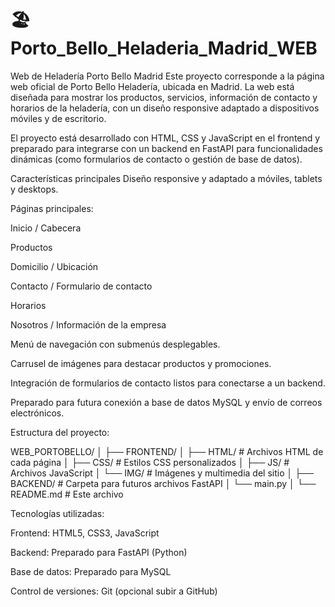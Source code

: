 # 🏖️ Porto_Bello_Heladeria_Madrid_WEB
Web de Heladería Porto Bello Madrid
Este proyecto corresponde a la página web oficial de Porto Bello Heladería, ubicada en Madrid. La web está diseñada para mostrar los productos, servicios, información de contacto y horarios de la heladería, con un diseño responsive adaptado a dispositivos móviles y de escritorio.

El proyecto está desarrollado con HTML, CSS y JavaScript en el frontend y preparado para integrarse con un backend en FastAPI para funcionalidades dinámicas (como formularios de contacto o gestión de base de datos).

Características principales
Diseño responsive y adaptado a móviles, tablets y desktops.

Páginas principales:

Inicio / Cabecera

Productos

Domicilio / Ubicación

Contacto / Formulario de contacto

Horarios

Nosotros / Información de la empresa

Menú de navegación con submenús desplegables.

Carrusel de imágenes para destacar productos y promociones.

Integración de formularios de contacto listos para conectarse a un backend.

Preparado para futura conexión a base de datos MySQL y envío de correos electrónicos.

Estructura del proyecto:

WEB_PORTOBELLO/
│
├── FRONTEND/
│   ├── HTML/       # Archivos HTML de cada página
│   ├── CSS/        # Estilos CSS personalizados
│   ├── JS/         # Archivos JavaScript
│   └── IMG/        # Imágenes y multimedia del sitio
│
├── BACKEND/        # Carpeta para futuros archivos FastAPI
│   └── main.py
│
└── README.md       # Este archivo

Tecnologías utilizadas:

Frontend: HTML5, CSS3, JavaScript

Backend: Preparado para FastAPI (Python)

Base de datos: Preparado para MySQL

Control de versiones: Git (opcional subir a GitHub)
